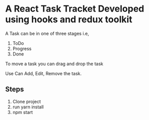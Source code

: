 # A React Task Tracket Developed using hooks and redux toolkit

A Task can be in one of three stages i.e,

1. ToDo
2. Progress
3. Done

To move a task you can drag and drop the task

Use Can Add, Edit, Remove the task.

## Steps

1. Clone project
2. run yarn install
3. npm start

